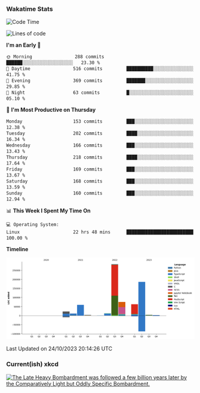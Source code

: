 ### Wakatime Stats
<!--START_SECTION:waka-->
![Code Time](http://img.shields.io/badge/Code%20Time-2%2C060%20hrs%2011%20mins-blue)

![Lines of code](https://img.shields.io/badge/From%20Hello%20World%20I%27ve%20Written-721.6%20thousand%20lines%20of%20code-blue)

**I'm an Early 🐤** 

```text
🌞 Morning                288 commits         ██████░░░░░░░░░░░░░░░░░░░   23.30 % 
🌆 Daytime                516 commits         ██████████░░░░░░░░░░░░░░░   41.75 % 
🌃 Evening                369 commits         ███████░░░░░░░░░░░░░░░░░░   29.85 % 
🌙 Night                  63 commits          █░░░░░░░░░░░░░░░░░░░░░░░░   05.10 % 
```
📅 **I'm Most Productive on Thursday** 

```text
Monday                   153 commits         ███░░░░░░░░░░░░░░░░░░░░░░   12.38 % 
Tuesday                  202 commits         ████░░░░░░░░░░░░░░░░░░░░░   16.34 % 
Wednesday                166 commits         ███░░░░░░░░░░░░░░░░░░░░░░   13.43 % 
Thursday                 218 commits         ████░░░░░░░░░░░░░░░░░░░░░   17.64 % 
Friday                   169 commits         ███░░░░░░░░░░░░░░░░░░░░░░   13.67 % 
Saturday                 168 commits         ███░░░░░░░░░░░░░░░░░░░░░░   13.59 % 
Sunday                   160 commits         ███░░░░░░░░░░░░░░░░░░░░░░   12.94 % 
```


📊 **This Week I Spent My Time On** 

```text
💻 Operating System: 
Linux                    22 hrs 48 mins      █████████████████████████   100.00 % 
```

**Timeline**

![Lines of Code chart](https://raw.githubusercontent.com/joshuajeschek/joshuajeschek/main/assets/bar_graph.png)


 Last Updated on 24/10/2023 20:14:26 UTC
<!--END_SECTION:waka-->

### Current(ish) xkcd
<a id="xkcd-a" title="The Late Heavy Bombardment was followed a few billion years later by the Comparatively Light but Oddly Specific Bombardment." href="https://www.xkcd.com" target="_blank">
        <img align="center" id="xkcd-img" src="https://imgs.xkcd.com/comics/extinction_mechanisms.png" alt="The Late Heavy Bombardment was followed a few billion years later by the Comparatively Light but Oddly Specific Bombardment." height=300 />
</a>
